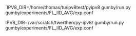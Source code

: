 

`IPV8_DIR=/home/thomas/tu/ipv8test/pyipv8 gumby/run.py gumby/experiments/FL_IID_AVG/exp.conf

IPV8_DIR=/var/scratch/twerthen/py-ipv8/ gumby/run.py gumby/experiments/FL_IID_AVG/exp.conf
